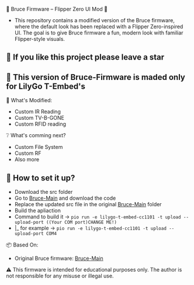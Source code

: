 🐬 Bruce Firmware – Flipper Zero UI Mod 🐬
- This repository contains a modified version of the Bruce firmware, where the default look has been replaced with a Flipper Zero-inspired UI. The goal is to give Bruce firmware a fun, modern look with familiar Flipper-style visuals.

## 💛 If you like this project please leave a star

## 🚩 This version of Bruce-Firmware is maded only for LilyGo T-Embed's

🔧 What's Modified:
- Custom IR Reading
- Custom TV-B-GONE
- Custom RFID reading

❔ What's comming next?
- Custom File System
- Custom RF
- Also more

## 🎈 How to set it up?
- Download the src folder
- Go to [Bruce-Main](https://github.com/pr3y/Bruce/tree/main) and download the code
- Replace the updated src file in the original [Bruce-Main](https://github.com/pr3y/Bruce/tree/main) folder
- Build the apliaction
- Command to build it -> `pio run -e lilygo-t-embed-cc1101 -t upload --upload-port ((Your COM port)CHANGE ME!)`
- |_ for example -> `pio run -e lilygo-t-embed-cc1101 -t upload --upload-port COM4`

📦 Based On:
- Original Bruce firmware: [Bruce-Main](https://github.com/pr3y/Bruce/tree/main)

⚠️ This firmware is intended for educational purposes only. The author is not responsible for any misuse or illegal use.
